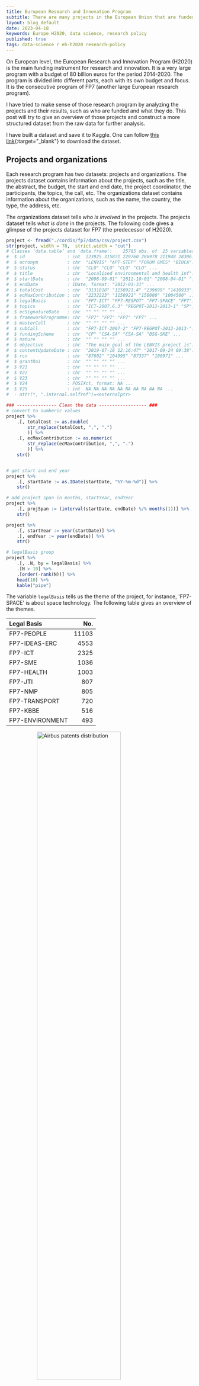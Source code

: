 ```yaml
---
title: European Research and Innovation Program
subtitle: There are many projects in the European Union that are funded by the European Research and Innovation Programme. To make sense of those projects and their results, we have to do lots of data processing and analysis. 
layout: blog_default
date: 2023-04-18
keywords: Europe H2020, data science, research policy
published: true
tags: data-science r eh-h2020 research-policy
---
```


On European level, the European Research and Innovation Program (H2020) is the main funding instrument for research and innovation. It is a very large program with a budget of 80 billion euros for the period 2014-2020. The program is divided into different parts, each with its own budget and focus. It is the consecutive program of FP7 (another large European research program). 

I have tried to make sense of those research program by analyzing the projects and their results, such as who are funded and what they do. This post will try to give an overview of those projects and construct a more structured dataset from the raw data for further analysis.


I have built a dataset and save it to Kaggle. One can follow [this link](https://www.kaggle.com/datasets/oceanumeric/cordis){:target="_blank"} to download the dataset. 


## Projects and organizations 

Each research program has two datasets: projects and organizations. The projects dataset contains information about the projects, such as the title, the abstract, the budget, the start and end date, the project coordinator, the participants, the topics, the call, etc. The organizations dataset contains information about the organizations, such as the name, the country, the type, the address, etc.

The organizations dataset tells _who is involved_ in the projects. The projects dataset tells _what is done_ in the projects. The following code gives a glimpse of the projects dataset for FP7 (the predecessor of H2020).

```R
project <- fread("./cordis/fp7/data/csv/project.csv")
str(project, width = 70,  strict.width = "cut")
# Classes ‘data.table’ and 'data.frame':	25785 obs. of  25 variables:
#  $ id                : int  223925 315871 229760 286978 211948 28306..
#  $ acronym           : chr  "LENVIS" "APT-STEP" "FORUM GMES" "BIOCA"..
#  $ status            : chr  "CLO" "CLO" "CLO" "CLO" ...
#  $ title             : chr  "Localised environmental and health inf"..
#  $ startDate         : chr  "2008-09-01" "2012-10-01" "2008-04-01" "..
#  $ endDate           : IDate, format: "2012-01-31" ...
#  $ totalCost         : chr  "3131818" "1150921,4" "239699" "1410933"..
#  $ ecMaxContribution : chr  "2232223" "1150921" "150000" "1004500" ...
#  $ legalBasis        : chr  "FP7-ICT" "FP7-REGPOT" "FP7-SPACE" "FP7"..
#  $ topics            : chr  "ICT-2007.6.3" "REGPOT-2012-2013-1" "SP"..
#  $ ecSignatureDate   : chr  "" "" "" "" ...
#  $ frameworkProgramme: chr  "FP7" "FP7" "FP7" "FP7" ...
#  $ masterCall        : chr  "" "" "" "" ...
#  $ subCall           : chr  "FP7-ICT-2007-2" "FP7-REGPOT-2012-2013-"..
#  $ fundingScheme     : chr  "CP" "CSA-SA" "CSA-SA" "BSG-SME" ...
#  $ nature            : chr  "" "" "" "" ...
#  $ objective         : chr  "The main goal of the LENVIS project is"..
#  $ contentUpdateDate : chr  "2019-07-16 12:16:47" "2017-09-24 09:38"..
#  $ rcn               : chr  "87602" "104995" "87337" "100971" ...
#  $ grantDoi          : chr  "" "" "" "" ...
#  $ V21               : chr  "" "" "" "" ...
#  $ V22               : chr  "" "" "" "" ...
#  $ V23               : chr  "" "" "" "" ...
#  $ V24               : POSIXct, format: NA ...
#  $ V25               : int  NA NA NA NA NA NA NA NA NA NA ...
#  - attr(*, ".internal.selfref")=<externalptr> 

### --------------- Clean the data ------------------ ###
# convert to numberic values 
project %>%
    .[, totalCost := as.double(
        str_replace(totalCost, ",", ".")
        )] %>%
    .[, ecMaxContribution := as.numeric(
        str_replace(ecMaxContribution, ",", ".")
        )] %>%
    str()


# get start and end year
project %>%
    .[, startDate := as.IDate(startDate, "%Y-%m-%d")] %>%
    str()

# add project span in months, startYear, endYear
project %>%
    .[, projSpan := (interval(startDate, endDate) %/% months(1))] %>%
    str()

project %>%
    .[, startYear := year(startDate)] %>%
    .[, endYear := year(endDate)] %>%
    str()

# legalBasis group
project %>%
    .[, .N, by = legalBasis] %>%
    .[N > 10] %>%
    .[order(-rank(N))] %>%
    head(10) %>%
    kable("pipe")
```

The variable `legalBasis` tells us the theme of the project, for instance, 'FP7-SPACE' is about space technology. The following table gives an overview of the themes.

<div class="table-figure-wrapper" markdown="block">

|Legal Basis      | No.|
|:---------------|-----:|
|FP7-PEOPLE      | 11103|
|FP7-IDEAS-ERC   |  4553|
|FP7-ICT         |  2325|
|FP7-SME         |  1036|
|FP7-HEALTH      |  1003|
|FP7-JTI         |   807|
|FP7-NMP         |   805|
|FP7-TRANSPORT   |   720|
|FP7-KBBE        |   516|
|FP7-ENVIRONMENT |   493|

<div class='sub-figure'>
    <img src="/images/blog/fp7-contributions.png"
         alt="Airbus patents distribution" class="zoom-img"
         style="width: 67%; display: block; margin: 0 auto;"/>
</div>

<div class='caption'>
        <span class='caption-label'>Figure 1.</span> The table gives the top 10 themes in terms of number of projects and the figure gives the distribution of the projects in terms of grant amount (in million euros). You can zoom in the figure by clicking on it.
</div>
</div>

The above table shows that the most popular theme is FP7-PEOPLE, which is about creating a more human society. The second most popular theme is FP7-IDEAS-ERC, which is about basic research. The third most popular theme is FP7-ICT, which is about information and communication technology. The fourth most popular theme is FP7-SME, which is about small and medium enterprises. 

In terms of the total grant amount, the most two popular themes are FP7-ICT and FP7-IDEAS-ERC, which receive around 7.7 and 7.8 billion euros respectively. Figure 1 was produced by the following code.

```R
options(repr.plot.width = 9, repr.plot.height = 7)
project %>%
    .[grep("FP", legalBasis)] %>%
    .[, .(budget = sum(ecMaxContribution)/1e6), by = legalBasis] %>%
    .[, budget2 := as.character(round(budget, 0))] %>% 
    .[, budgetIndex := paste(legalBasis, budget2, sep = "\n")] %>%
    treemap(index = "budgetIndex",
            vSize = "budget",
            vColor = "budget",
            type = "manual",
            palette = "Blues",
            algorithm = "squarified",
            title = "Total EU Contribution in different programmes",
            title.legend = "million",
            fontsize.labels = c(10),  border.lwds = c(1, 1))
``` 

Since there are many themes, we will focus on ICT, which is the one that receives the most grant amount. There are 2325 projects in the ICT theme, and the average project span is around 36 months (three years). The average grant amount is 4.8 million euros. However, the maximum grant amount is 74.98 million euros. The following table gives the summary statistics of the grant amount in the ICT theme, which shows that the grant amount is highly skewed. 

| Min. | 1st Qu. | Median | Mean | 3rd Qu. | Max.  |
|:----:|:-------:|:------:|:----:|:-------:|:-----:|
| 0.12 |  2.59   |  3.84  | 4.79 |  5.16   | 74.98 |

Like many variables in the business world, only the log of the grant amount is normally distributed. The following figure shows the distribution of the log of the grant amount in the ICT theme.

<div class='figure'>
    <img src="/images/blog/fp7-totalcost-hist1.png"
         alt="fp7 totalcost hist1"
         style="width: 80%; display: block; margin: 0 auto;"/>
    <div class='caption'>
        <span class='caption-label'>Figure 2.</span> Histogram of the the grant amount and its log transformation in the ICT theme. 
    </div>
</div>

Here is the code to produce the above table and figure.

```R
project %>%
    .[legalBasis == "FP7-ICT"] %>%
    unique(by = "id") %>%
    with(summary(totalCost)/1000000) %>%
    as.matrix() %>% t() %>% 
    as.data.frame() %>%
    kable("pipe", align = "c", digits = 2)

options(repr.plot.width = 9, repr.plot.height = 5)
par(mfrow = c(1, 2))
hist(project$totalCost/1000000, breaks = 30, col = "grey",
                xlab = "Total Cost (million)",
                main = "Histogram of Total Cost")
hist(log(project$totalCost), breaks = 30, col = "grey",
                xlab = "Log(Total Cost)",
                main = "Histogram Log(Total Cost)")
```

Now, we will try to understand the topic of the projects in the ICT theme. The following table gives the top 10 words in the project titles in the ICT theme and wordclouds of the project titles in the ICT theme. 


<div class="table-figure-wrapper" markdown="block">

|    word    |  N  |
|:----------|---:|
|  systems   | 212 |
|   based    | 157 |
|   future   | 130 |
|  internet  | 123 |
|  european  | 122 |
|   energy   | 119 |
|  research  | 118 |
| management | 113 |
|    data    | 106 |
|  services  | 104 |

<div class='sub-figure'>
    <img src="/images/blog/fp7-title-wordcloud.png"
         alt="Airbus patents distribution"
         style="width: 60%; display: block; margin: 0 auto;"/>
</div>

<div class='caption'>
        <span class='caption-label'>Figure 3.</span> The table gives the top 10 words in the project titles in the ICT theme and the figure gives the wordcloud of the project titles in the ICT theme.
</div>
</div>

As we can see that the top frequency words and wordclouds are not very informative. We will try to use the topic model to understand the topic of the projects in the ICT theme. The following code cleans the project objectives and gives the summary statistics of the number of words in the project objectives. 

```R
project %>%
    .[legalBasis == "FP7-ICT"] %>%
    unique(by = "id") %>%
    .[, .(objective)] %>% 
    # remove punctuation
    .[, objective := gsub("[[:punct:]]", "", objective)] %>%
    # remove control characters
    .[, objective := gsub("[[:cntrl:]]", "", objective)] %>%
    # to lower case
    .[, objective := tolower(objective)] %>%
    # remove numbers
    .[, objective := gsub("[[:digit:]]", "", objective)] %>%
    # remove stop words with tm package
    .[, objective := removeWords(objective, stopwords("english"))] %>%
    # strip white spaces
    .[, objective := stripWhitespace(objective)] %>%
    # stemming
    .[, objective := stemDocument(objective)] %>%
    # now we have the clean text data
    # we need to convert it to a document-term matrix
    # add document length
    .[, doc_length := str_count(objective, "\\S+")] -> project_doc

summary(project_doc$doc_length)
#  Min. 1st Qu.  Median    Mean 3rd Qu.    Max. 
#  28.0   166.0   177.0   174.8   186.0   318.0
```

The shortest project objective has 28 words, and the longest one has 318 words. The average project objective has 175 words. The following code creates a document-term matrix and a term-document matrix. 

```R
# create a document-term matrix
# we will filter out documents with more than 100 words
# create document index
project_doc %>%
    .[doc_length >= 100] %>%
    .[, doc_id := .I] %>%
    # create a document-term matrix
    .[, .(doc_id, objective)] %>%
    unnest_tokens(word, objective) %>% 
    .[, .N, by = c("doc_id", "word")] %>%
    .[order(doc_id, -N)] %>% 
    as.data.frame() %>% 
    cast_dtm(doc_id, word, N) -> dtm_objective

# understand the document-term matrix
inspect(dtm_objective)

# <<DocumentTermMatrix (documents: 2265, terms: 22694)>>
# Non-/sparse entries: 272039/51129871
# Sparsity           : 99%
# Maximal term length: 56
# Weighting          : term frequency (tf)
# selected sample docs and terms 
#        Terms
# Docs   data develop network project research servic system technolog use will
#   103     0       3       0       4        0      0      3         4   1   13
#   145     0       1       0       4        0      0      4         0   3    3
#   1722    0       1       1       4        0      0      7         3   8    8
#   1794    0       1       0       1        0     16      6         0   3    3
#   1811    1       1       1       1        0      5      1         1   1    0
#   1925    5       2       1       1        0      2      3         1   2    4
#   1948    7       1       0       3        6      0      5         0   3    8
#   23      0       0       0       2        0      0      3         0   5    6
#   715     2       1       2       3        9      1      0         2   0    4
#   727     0       2       2       2        0      0      4         4   3    8
``` 

We have 2265 documents and 22694 terms in the document-term matrix. The table above shows the selected sample of the document-term matrix, which is a sparse matrix. Now, we will remove the terms that appear in less than 5 documents and more than 90% of the documents. Doing so will give us a collection of terms that are more informative, which balances the uniqueness and the commonality of the terms (i.e., the terms that are too unique or too common are not informative). 

```R
word_term <- findFreqTerms(dtm_objective,
                        lowfreq = 5,
                        highfreq = nrow(dtm_objective) * 0.9)

# create a new document-term matrix with the filtered words
dtm_objective_filtered <- dtm_objective[, word_term]
dtm_objective_filtered
# <<DocumentTermMatrix (documents: 2265, terms: 4851)>>
# Non-/sparse entries: 232500/10755015
# Sparsity           : 98%
# Maximal term length: 20
# Weighting          : term frequency (tf)
```

After dropping the terms that are too unique or too common, we have 4851 terms in the document-term matrix. The term-document matrix also becomes less sparse. 

Now, we will use the LDA model to understand the topics of the projects in the ICT theme. First, we need to define the number of topics. We will use a package called `ldatuning` to find the optimal number of topics. 

```R
lda_fit1 <- ldatuning::FindTopicsNumber(dtm_objective_filtered,
                                        topics = seq(2, 10),
                                        metrics = c("CaoJuan2009", "Deveaud2014"),
                                        method = "Gibbs",
                                        control = list(seed = 789),
                                        verbose = TRUE)

FindTopicsNumber_plot(lda_fit1)
```

<div class='figure'>
    <img src="/images/blog/lda-tuning-topicnum.png"
         alt="fp7 totalcost hist1"
         style="width: 70%; display: block; margin: 0 auto;"/>
    <div class='caption'>
        <span class='caption-label'>Figure 4.</span> the plot of the optimal number of topics based on the CaoJuan2009 and Deveaud2014 metrics.
</div>

{% katexmm %}

From the plot above, we will choose $k=9$ as the optimal number of topics. The following code fits with LDA and plot the topics. 

```R
# we choose 9 topics
set.seed(789)
lda_fit2 <- LDA(dtm_objective_filtered, k = 9, method = "Gibbs",
                                        control = list(iter = 1000,
                                                        verbose = 50))

# get values of theta
options(repr.plot.width = 11, repr.plot.height = 9)
tidy(lda_fit2, matrix = "beta") %>% 
    group_by(topic) %>%
    slice_max(beta, n = 10) %>%
    ungroup() %>%
    arrange(topic, -beta) %>%
    mutate(word = reorder_within(term, beta, topic, sep="")) %>%
    ggplot(aes(word, beta, fill = factor(topic))) +
    geom_col(show.legend = FALSE, alpha = 0.85) +
    coord_flip() +
    facet_wrap(~topic, scales = "free") +
    labs(x = NULL, y = expression(beta)) +
    theme_bw() +
    # make x axis labels more readable with bold font
    theme(axis.text.y = element_text(face = "bold", size = 10),
            panel.grid.major = element_blank(),
            panel.grid.minor = element_blank())
```

<div class='figure'>
    <img src="/images/blog/fp7-objectives-topics.png"
         alt="fp7 topics" class="zoom-img"
         style="width: 70%; display: block; margin: 0 auto;"/>
    <div class='caption'>
        <span class='caption-label'>Figure 5.</span> the plot of topics based on the objectives of the projects in the ICT theme.
</div>














{% endkatexmm %}

